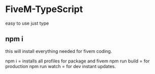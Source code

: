 # FiveM-TypeScript
easy to use just type
## npm i 
this will install everything needed for fivem coding. 


npm i = installs all profiles for package and fivem
npm run build = for production 
npm run watch = for dev instant updates.
